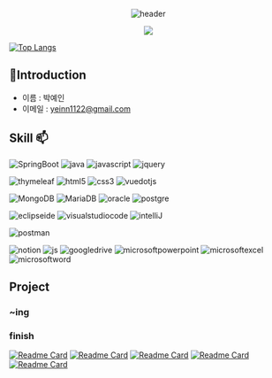 <p align="center">
  <img src="https://capsule-render.vercel.app/api?type=waving&color=timeAuto&height=200&section=header&text=Hello%20It's%20me%20YeIn&fontSize=90" alt="header">
</p>

<p align="center">
  <a href="https://hits.seeyoufarm.com"><img src="https://hits.seeyoufarm.com/api/count/incr/badge.svg?url=https%3A%2F%2Fgithub.com%2Fgjbae1212%2Fhit-counter&count_bg=%23EBDE00&title_bg=%23626161&icon=awesomelists.svg&icon_color=%23FFFFFF&title=welcome+%3A%29&edge_flat=true" /></a>
</p>

[![Top Langs](https://github-readme-stats.vercel.app/api/top-langs/?username=yeinP&layout=compact)](https://github.com/yeinP)


## 🪪Introduction
- 이름 : 박예인
- 이메일 : yeinn1122@gmail.com


<!--[![Anurag's GitHub stats](https://github-readme-stats.vercel.app/api?username=yeinP)](https://github.com/anuraghazra/github-readme-stats) -->



## Skill 📫

![SpringBoot](https://img.shields.io/badge/springboot-6DB33F?style=for-the-badge&logo=springboot&logoColor=white)
![java](https://img.shields.io/badge/java-4B4B77?style=for-the-badge&logo=java&logoColor=white)
 ![javascript](https://img.shields.io/badge/javascript-F7DF1E?style=for-the-badge&logo=javascript&logoColor=white)
  ![jquery](https://img.shields.io/badge/jquery-0769AD?style=for-the-badge&logo=jquery&logoColor=white)
  
 ![thymeleaf](https://img.shields.io/badge/thymeleaf-005F0F?style=for-the-badge&logo=thymeleaf&logoColor=white)
 ![html5](https://img.shields.io/badge/html5-E34F26?style=for-the-badge&logo=html5&logoColor=white)
 ![css3](https://img.shields.io/badge/css3-1572B6?style=for-the-badge&logo=css3&logoColor=white)
 ![vuedotjs](https://img.shields.io/badge/vuedotjs-4FC08D?style=for-the-badge&logo=vuedotjs&logoColor=white)
 
![MongoDB](https://img.shields.io/badge/mongodb-00dc5f?style=for-the-badge&logo=mongodb&logoColor=white)
![MariaDB](https://img.shields.io/badge/mariadb-003545?style=for-the-badge&logo=mariadb&logoColor=white)
![oracle](https://img.shields.io/badge/oracle-F80000?style=for-the-badge&logo=oracle&logoColor=white)
![postgre](https://img.shields.io/badge/postgresql-4169E1?style=for-the-badge&logo=postgresql&logoColor=white)

![eclipseide](https://img.shields.io/badge/eclipseide-2C2255?style=for-the-badge&logo=eclipseide&logoColor=white)
![visualstudiocode](https://img.shields.io/badge/visualstudiocode-007ACC?style=for-the-badge&logo=visualstudiocode&logoColor=white)
![intelliJ](https://img.shields.io/badge/intellijidea-000000?style=for-the-badge&logo=intellijidea&logoColor=white) 

![postman](https://img.shields.io/badge/postman-FF6C37?style=for-the-badge&logo=postman&logoColor=white) 

![notion](https://img.shields.io/badge/notion-000000?style=for-the-badge&logo=notion&logoColor=white)
![js](https://img.shields.io/badge/github-181717?style=for-the-badge&logo=github&logoColor=white)
![googledrive](https://img.shields.io/badge/googledrive-181717?style=for-the-badge&logo=googledrive&logoColor=white)
![microsoftpowerpoint](https://img.shields.io/badge/microsoftpowerpoint-4285F4?style=for-the-badge&logo=microsoftpowerpoint&logoColor=white)
![microsoftexcel](https://img.shields.io/badge/microsoftexcel-217346?style=for-the-badge&logo=microsoftexcel&logoColor=white)
![microsoftword](https://img.shields.io/badge/microsoftword-2B579A?style=for-the-badge&logo=microsoftword&logoColor=white)

## Project
### ~ing


### finish
[![Readme Card](https://github-readme-stats.vercel.app/api/pin/?username=yeinP&repo=animate)](https://github.com/yeinP/animate)
[![Readme Card](https://github-readme-stats.vercel.app/api/pin/?username=yeinP&repo=Phiimyein)](https://github.com/yeinP/Phiimyein)
[![Readme Card](https://github-readme-stats.vercel.app/api/pin/?username=yeinP&repo=Sundo)](https://github.com/yeinP/Sundo)
[![Readme Card](https://github-readme-stats.vercel.app/api/pin/?username=yeinP&repo=Appsolute)](https://github.com/yeinP/Appsolute)
[![Readme Card](https://github-readme-stats.vercel.app/api/pin/?username=yeinP&repo=LunchBox)](https://github.com/yeinP/LunchBox)

<!--
**yeinP/yeinP** is a ✨ _special_ ✨ repository because its `README.md` (this file) appears on your GitHub profile.

Here are some ideas to get you started:

- 🔭 I’m currently working on ...
- 🌱 I’m currently learning ...
- 👯 I’m looking to collaborate on ...
- 🤔 I’m looking for help with ...
- 💬 Ask me about ...
- 📫 How to reach me: ...
- 😄 Pronouns: ...
- ⚡ Fun fact: ...
-->
